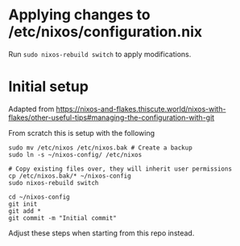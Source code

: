 # Applying changes to /etc/nixos/configuration.nix
Run `sudo nixos-rebuild switch` to apply modifications.

# Initial setup

Adapted from https://nixos-and-flakes.thiscute.world/nixos-with-flakes/other-useful-tips#managing-the-configuration-with-git


From scratch this is setup with the following
```
sudo mv /etc/nixos /etc/nixos.bak # Create a backup
sudo ln -s ~/nixos-config/ /etc/nixos

# Copy existing files over, they will inherit user permissions
cp /etc/nixos.bak/* ~/nixos-config
sudo nixos-rebuild switch

cd ~/nixos-config
git init
git add *
git commit -m "Initial commit"
```

Adjust these steps when starting from this repo instead.


